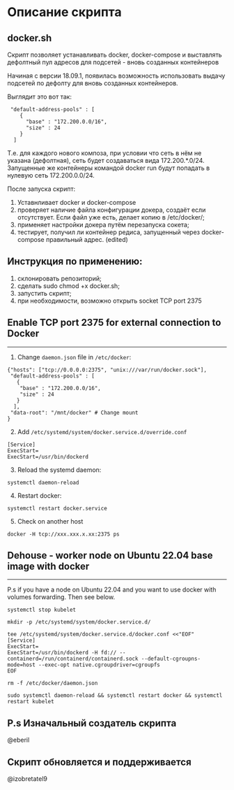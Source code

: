 # Описание скрипта
## docker.sh

Скрипт позволяет устанавливать docker, docker-compose и выставлять дефолтный пул адресов для подсетей - вновь созданных контейнеров

Начиная с версии 18.09.1, появилась возможность использовать выдачу подсетей по дефолту для вновь созданных контейнеров.

Выглядит это вот  так:
```
 "default-address-pools" : [
    {
      "base" : "172.200.0.0/16",
      "size" : 24
    }
  ]
```
Т.е. для каждого нового композа, при условии что сеть в нём не указана (дефолтная), сеть будет создаваться вида 172.200.*.0/24.
Запущенные же контейнеры командой docker run будут попадать в нулевую сеть 172.200.0.0/24.

После запуска скрипт:

1. Уставнливает docker и docker-compose
2. проверяет наличие файла конфигурации докера, создаёт если отсутствует. Если файл уже есть, делает копию в /etc/docker/;
3. применяет настройки докера путём перезапуска сокета;
4. тестирует, получил ли контейнер редиса, запущенный через docker-compose правильный адрес. (edited)

## Инструкция по применению: 
1. склонировать репозиторий;
2. сделать sudo chmod +x docker.sh;
3. запустить скрипт;
4. при необходимости, возможно открыть socket TCP port 2375

## Enable TCP port 2375 for external connection to Docker
------------------------------------------------------

1. Change `daemon.json` file in `/etc/docker`:
```
{"hosts": ["tcp://0.0.0.0:2375", "unix:///var/run/docker.sock"],
 "default-address-pools" : [
   {
    "base" : "172.200.0.0/16",
    "size" : 24
   }
  ],
 "data-root": "/mnt/docker" # Change mount
}
```
2. Add `/etc/systemd/system/docker.service.d/override.conf`
```
[Service]
ExecStart=
ExecStart=/usr/bin/dockerd
```

3. Reload the systemd daemon:
```
systemctl daemon-reload
```
4. Restart docker:
```
systemctl restart docker.service
```
5. Check on another host
```
docker -H tcp://xxx.xxx.x.xx:2375 ps
```
## Dehouse - worker node on Ubuntu 22.04 base image with docker
------------------------------------------------------
P.s if you have a node on Ubuntu 22.04 and you want to use docker with volumes forwarding. Then see below.

```
systemctl stop kubelet
```
```
mkdir -p /etc/systemd/system/docker.service.d/
```
```
tee /etc/systemd/system/docker.service.d/docker.conf <<"EOF"
[Service]
ExecStart=
ExecStart=/usr/bin/dockerd -H fd:// --containerd=/run/containerd/containerd.sock --default-cgroupns-mode=host --exec-opt native.cgroupdriver=cgroupfs
EOF
```
```
rm -f /etc/docker/daemon.json
```
```
sudo systemctl daemon-reload && systemctl restart docker && systemctl restart kubelet
```

## P.s Изначальный создатель скрипта

@eberil

## Скрипт обновляется и поддерживается

@izobretatel9
